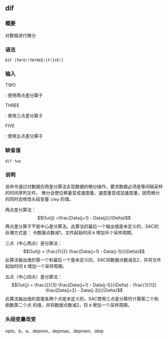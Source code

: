 ## dif 

### 概要

对数据进行微分

### 语法

``` {.bash}
DIF [TW!O!|TH!REE!|F!IVE!]
```

### 输入

TWO

:   使用两点差分算子

THREE

:   使用三点差分算子

FIVE

:   使用五点差分算子

### 缺省值

``` {.bash}
dif two
```

### 说明

该命令通过对数据应用差分算法实现数据的微分操作，要求数据必须是等间隔采样的时间序列文件。
微分会使位移量变成速度量，速度量变成加速度量，因而微分的同时会修改头段变量
`idep` 的值。

两点差分算法： $$Out(j) =\frac{Data(j+1) - Data(j)}{\Delta}$$
两点差分算子不是中心差分算法。此算法的最后一个输出值是未定义的，SAC的处理方式是：
令数据点数减1，文件起始时间 `B` 增加半个采样周期。

三点（中心两点）差分算法：
$$Out(j) = \frac{1}{2} \frac{Data(j+1) - Data(j-1)}{\Delta}$$
此算法输出值的第一个和最后一个是未定义的，SAC将数据点数减去2，并将文件起始时间
`B` 增加一个采样周期。

五点（中心四点）差分算法：
$$Out(j) = \frac{2}{3} \frac{Data(j+1) - Data(j-1)}{\Delta} - \frac{1}{12} \frac{Data(j+2) - Data(j-2)}{\Delta}$$
此算法输出值的首尾各两个点是未定义的，SAC使用三点差分算符计算第二个和倒数第二个点
的值，并将数据点数减2，将 `B` 增加一个采样周期。

### 头段变量改变

npts、b、e、depmin、depmax、depmen、idep
